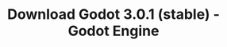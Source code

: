 ---
# Generated by /tools/generators/src/download_archive_generator !!! do not edit by hand !!!
title: 'Download Godot 3.0.1 (stable) - Godot Engine'
type: 'download/archive'
name: '3.0.1'
flavor: 'stable'
release_date: '2018-02-25T03:00:00-00:00'
release_notes: 'article/maintenance-release-godot-3-0-1/'
primaryPlatforms:
  - 'android.apk'
  - 'macos.universal'
  - 'windows.64'
  - 'linux_server.headless.64'
  - 'web'
  - 'templates'
links:
  android.apk:
    name: 'android.apk'
    title: 'Android'
    caption: 'APK Universal (ARM64 + ARMv7 + x86_64 + x86)'
    tags:
      - 'APK download'
      - 'ARM64/v7'
      - 'x86 (64 & 32 bit)'
    hosts:
      github_builds:
        regular: 'https://github.com/godotengine/godot-builds/releases/download/3.0.1-stable/Godot_v3.0.1-stable_android_editor.apk'
        mono: '#'
      github:
        regular: 'https://github.com/godotengine/godot/releases/download/3.0.1-stable/Godot_v3.0.1-stable_android_editor.apk'
        mono: '#'
  macos.universal:
    name: 'macos.universal'
    title: 'macOS'
    caption: 'Universal (x86_64 + Silício da Apple)'
    tags:
      - 'Intel/Apple Silicon'
      - '64 bit'
    hosts:
      github_builds:
        regular: 'https://github.com/godotengine/godot-builds/releases/download/3.0.1-stable/Godot_v3.0.1-stable_osx.universal.zip'
        mono: 'https://github.com/godotengine/godot-builds/releases/download/3.0.1-stable/Godot_v3.0.1-stable_mono_osx.universal.zip'
      github:
        regular: 'https://github.com/godotengine/godot/releases/download/3.0.1-stable/Godot_v3.0.1-stable_osx.universal.zip'
        mono: 'https://github.com/godotengine/godot/releases/download/3.0.1-stable/Godot_v3.0.1-stable_mono_osx.universal.zip'
  windows.64:
    name: 'windows.64'
    title: 'Windows'
    caption: 'Padrão (x86_64)'
    tags:
      - '64 bit'
    hosts:
      github_builds:
        regular: 'https://github.com/godotengine/godot-builds/releases/download/3.0.1-stable/Godot_v3.0.1-stable_win64.exe.zip'
        mono: 'https://github.com/godotengine/godot-builds/releases/download/3.0.1-stable/Godot_v3.0.1-stable_mono_win64.zip'
      github:
        regular: 'https://github.com/godotengine/godot/releases/download/3.0.1-stable/Godot_v3.0.1-stable_win64.exe.zip'
        mono: 'https://github.com/godotengine/godot/releases/download/3.0.1-stable/Godot_v3.0.1-stable_mono_win64.zip'
  linux_server.headless.64:
    name: 'linux_server.headless.64'
    title: 'Linux Server'
    caption: 'Headless (x86_64)'
    tags:
      - '64 bit'
      - 'Headless'
    hosts:
      github_builds:
        regular: 'https://github.com/godotengine/godot-builds/releases/download/3.0.1-stable/Godot_v3.0.1-stable_linux_headless.64.zip'
        mono: 'https://github.com/godotengine/godot-builds/releases/download/3.0.1-stable/Godot_v3.0.1-stable_mono_linux_headless_64.zip'
      github:
        regular: 'https://github.com/godotengine/godot/releases/download/3.0.1-stable/Godot_v3.0.1-stable_linux_headless.64.zip'
        mono: 'https://github.com/godotengine/godot/releases/download/3.0.1-stable/Godot_v3.0.1-stable_mono_linux_headless_64.zip'
  web:
    name: 'web'
    title: 'Editor Web'
    caption: ''
    tags:
      - 'Self-hosted'
      - 'Cross-platform'
    hosts:
      github_builds:
        regular: 'https://github.com/godotengine/godot-builds/releases/download/3.0.1-stable/Godot_v3.0.1-stable_web_editor.zip'
        mono: '#'
      github:
        regular: 'https://github.com/godotengine/godot/releases/download/3.0.1-stable/Godot_v3.0.1-stable_web_editor.zip'
        mono: '#'
  linux.64:
    name: 'linux.64'
    title: 'Linux'
    caption: 'Padrão (x86_64)'
    tags:
      - '64 bit'
    hosts:
      github_builds:
        regular: 'https://github.com/godotengine/godot-builds/releases/download/3.0.1-stable/Godot_v3.0.1-stable_x11.64.zip'
        mono: 'https://github.com/godotengine/godot-builds/releases/download/3.0.1-stable/Godot_v3.0.1-stable_mono_x11_64.zip'
      github:
        regular: 'https://github.com/godotengine/godot/releases/download/3.0.1-stable/Godot_v3.0.1-stable_x11.64.zip'
        mono: 'https://github.com/godotengine/godot/releases/download/3.0.1-stable/Godot_v3.0.1-stable_mono_x11_64.zip'
  linux.32:
    name: 'linux.32'
    title: 'Linux'
    caption: 'Padrão (x86)'
    tags:
      - '32 bit'
    hosts:
      github_builds:
        regular: 'https://github.com/godotengine/godot-builds/releases/download/3.0.1-stable/Godot_v3.0.1-stable_x11.32.zip'
        mono: 'https://github.com/godotengine/godot-builds/releases/download/3.0.1-stable/Godot_v3.0.1-stable_mono_x11_32.zip'
      github:
        regular: 'https://github.com/godotengine/godot/releases/download/3.0.1-stable/Godot_v3.0.1-stable_x11.32.zip'
        mono: 'https://github.com/godotengine/godot/releases/download/3.0.1-stable/Godot_v3.0.1-stable_mono_x11_32.zip'
  windows.32:
    name: 'windows.32'
    title: 'Windows'
    caption: 'Padrão (x86)'
    tags:
      - '32 bit'
    hosts:
      github_builds:
        regular: 'https://github.com/godotengine/godot-builds/releases/download/3.0.1-stable/Godot_v3.0.1-stable_win32.exe.zip'
        mono: 'https://github.com/godotengine/godot-builds/releases/download/3.0.1-stable/Godot_v3.0.1-stable_mono_win32.zip'
      github:
        regular: 'https://github.com/godotengine/godot/releases/download/3.0.1-stable/Godot_v3.0.1-stable_win32.exe.zip'
        mono: 'https://github.com/godotengine/godot/releases/download/3.0.1-stable/Godot_v3.0.1-stable_mono_win32.zip'
  linux_server.64:
    name: 'linux_server.64'
    title: 'Servidor Linux'
    caption: 'Padrão (x86_64)'
    tags:
      - '64 bit'
    hosts:
      github_builds:
        regular: 'https://github.com/godotengine/godot-builds/releases/download/3.0.1-stable/Godot_v3.0.1-stable_linux_server.64.zip'
        mono: 'https://github.com/godotengine/godot-builds/releases/download/3.0.1-stable/Godot_v3.0.1-stable_mono_linux_server_64.zip'
      github:
        regular: 'https://github.com/godotengine/godot/releases/download/3.0.1-stable/Godot_v3.0.1-stable_linux_server.64.zip'
        mono: 'https://github.com/godotengine/godot/releases/download/3.0.1-stable/Godot_v3.0.1-stable_mono_linux_server_64.zip'
  aar_library:
    name: 'aar_library'
    title: 'Biblioteca de AAR'
    caption: ''
    tags:
      - 'Android plugins'
      - 'Java'
      - 'Kotlin'
    hosts:
      github_builds:
        regular: 'https://github.com/godotengine/godot-builds/releases/download/3.0.1-stable/godot-lib.3.0.1.stable.release.aar'
        mono: 'https://github.com/godotengine/godot-builds/releases/download/3.0.1-stable/godot-lib.3.0.1.stable.mono.release.aar'
      github:
        regular: 'https://github.com/godotengine/godot/releases/download/3.0.1-stable/godot-lib.3.0.1.stable.release.aar'
        mono: 'https://github.com/godotengine/godot/releases/download/3.0.1-stable/godot-lib.3.0.1.stable.mono.release.aar'
  templates:
    name: 'templates'
    title: 'Modelos de exportação'
    caption: ''
    tags:
      - 'Utilizado para exportar os seus jogos para todas as plataformas suportadas'
    hosts:
      github_builds:
        regular: 'https://github.com/godotengine/godot-builds/releases/download/3.0.1-stable/Godot_v3.0.1-stable_export_templates.tpz'
        mono: 'https://github.com/godotengine/godot-builds/releases/download/3.0.1-stable/Godot_v3.0.1-stable_mono_export_templates.tpz'
      github:
        regular: 'https://github.com/godotengine/godot/releases/download/3.0.1-stable/Godot_v3.0.1-stable_export_templates.tpz'
        mono: 'https://github.com/godotengine/godot/releases/download/3.0.1-stable/Godot_v3.0.1-stable_mono_export_templates.tpz'
---